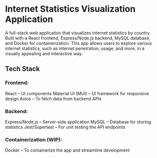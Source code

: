 # Internet Statistics Visualization Application

A full-stack web application that visualizes internet statistics by country. Built with a React frontend, Express/Node.js backend, MySQL database, and Docker for containerization. This app allows users to explore various internet statistics, such as internet penetration, usage, and more, in a visually appealing and interactive way.


## Tech Stack

### Frontend:
React – UI components
Material UI (MUI) – UI framework for responsive design
Axios – To fetch data from backend APIs

### Backend:
Express/Node.js – Server-side application
MySQL – Database for storing statistics
Jest/Supertest – For unit testing the API endpoints

### Containerization (WIP):
Docker – To containerize the app and streamline development